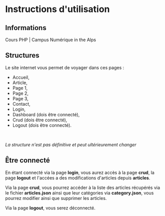 # Instructions d'utilisation 

## Informations
Cours PHP | Campus Numérique in the Alps

## Structures

Le site internet vous permet de voyager dans ces pages : 
- Accueil,
- Article,
- Page 1,
- Page 2,
- Page 3,
- Contact,
- Login,
- Dashboard (dois être connecté),
- Crud (dois être connecté),
- Logout (dois être connecté).

<br>

*La structure n'est pas définitive et peut ultérieurement changer*

## Être connecté

En étant connecté via la page **login**, vous aurez accès à la page **crud**, la page **logout** et l'accées a des modifications d'articles depuis **articles**.

Via la page **crud**, vous pourrez accéder à la liste des articles récupérés via le fichier **articles.json** ainsi que leur catégories via **category.json**, vous pourrez modifier ainsi que supprimer les articles.

Via la page **logout**, vous serez déconnecté.